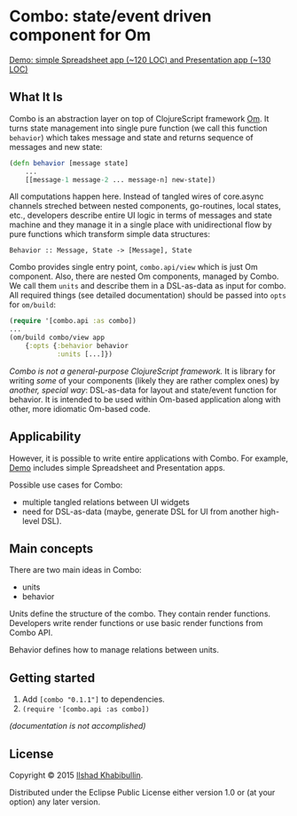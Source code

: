 # Combo: state/event driven component for Om

[Demo: simple Spreadsheet app (~120 LOC) and Presentation app (~130 LOC)](http://ilshad.com/combo)

## What It Is

Combo is an abstraction layer on top of ClojureScript framework
[Om](http://omcljs.org). It turns state management into single pure
function (we call this function `behavior`) which takes message and
state and returns sequence of messages and new state:


```clojure
(defn behavior [message state]
	...
	[[message-1 message-2 ... message-n] new-state])
```

All computations happen here. Instead of tangled wires of core.async
channels streched between nested components, go-routines, local
states, etc., developers describe entire UI logic in terms of messages
and state machine and they manage it in a single place with unidirectional
flow by pure functions which transform simple data structures:


```
Behavior :: Message, State -> [Message], State
```

Combo provides single entry point, `combo.api/view` which is just Om
component. Also, there are nested Om components, managed by Combo.
We call them `units` and describe them in a DSL-as-data as input for
combo. All required things (see detailed documentation) should be
passed into `opts` for `om/build`:

```clojure
(require '[combo.api :as combo])
...
(om/build combo/view app
	{:opts {:behavior behavior
	        :units [...]})
```

_Combo is not a general-purpose ClojureScript framework._ It is
library for writing _some_ of your components (likely they are rather
complex ones) by _another, special way_: DSL-as-data for
layout and state/event function for behavior. It is intended to be
used within Om-based application along with other, more idiomatic
Om-based code.

## Applicability

However, it is possible to write entire applications with Combo. For
example, [Demo](http://ilshad.com/combo) includes simple
Spreadsheet  and Presentation apps.

Possible use cases for Combo:

- multiple tangled relations between UI widgets
- need for DSL-as-data (maybe, generate DSL for UI from another high-level DSL).

## Main concepts

There are two main ideas in Combo:

- units
- behavior

Units define the structure of the combo. They contain render functions.
Developers write render functions or use basic render functions from
Combo API.

Behavior defines how to manage relations between units.

## Getting started

1. Add `[combo "0.1.1"]` to dependencies.
2. `(require '[combo.api :as combo])`

_(documentation is not accomplished)_

## License

Copyright © 2015 [Ilshad Khabibullin](http://ilshad.com).

Distributed under the Eclipse Public License either version 1.0 or (at
your option) any later version.
